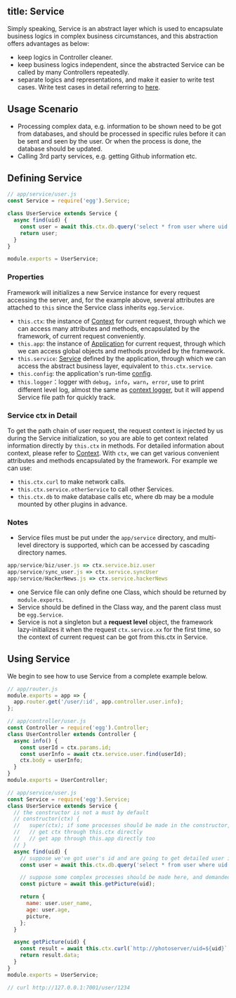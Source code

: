 title: Service
---

Simply speaking, Service is an abstract layer which is used to encapsulate business logics in complex business circumstances, and this abstraction offers advantages as below:

- keep logics in Controller cleaner.
- keep business logics independent, since the abstracted Service can be called by many Controllers repeatedly.
- separate logics and representations, and make it easier to write test cases. Write test cases in detail referring to [here](../core/unittest.md).

## Usage Scenario

- Processing complex data, e.g. information to be shown need to be got from databases, and should be processed in specific rules before it can be sent and seen by the user. Or when the process is done, the database should be updated.
- Calling 3rd party services, e.g. getting Github information etc.

## Defining Service

```js
// app/service/user.js
const Service = require('egg').Service;

class UserService extends Service {
  async find(uid) {
    const user = await this.ctx.db.query('select * from user where uid = ?', uid);
    return user;
  }
}

module.exports = UserService;
```

### Properties

Framework will initializes a new Service instance for every request accessing the server, and, for the example above, several attributes are attached to `this` since the Service class inherits `egg.Service`.

- `this.ctx`: the instance of [Context](./extend.md#context) for current request, through which we can access many attributes and methods, encapsulated by the framework, of current request conveniently.
- `this.app`: the instance of [Application](./extend.md#application) for current request, through which we can access global objects and methods provided by the framework.
- `this.service`: [Service](./service.md) defined by the application, through which we can access the abstract business layer, equivalent to `this.ctx.service`.
- `this.config`: the application's run-time [config](./config.md).
- `this.logger`：logger with `debug`，`info`，`warn`，`error`, use to print different level log, almost the same as [context logger](../core/logger.md#context-logger), but it will append Service file path for quickly track.

### Service ctx in Detail

To get the path chain of user request, the request context is injected by us during the Service initialization, so you are able to get context related information directly by `this.ctx` in methods. For detailed information about context, please refer to [Context](./extend.md#context).
With `ctx`, we can get various convenient attributes and methods encapsulated by the framework. For example we can use:

- `this.ctx.curl` to make network calls.
- `this.ctx.service.otherService` to call other Services.
- `this.ctx.db` to make database calls etc, where db may be a module mounted by other plugins in advance.

### Notes

- Service files must be put under the `app/service` directory, and multi-level directory is supported, which can be accessed by cascading directory names.

```js
app/service/biz/user.js => ctx.service.biz.user
app/service/sync_user.js => ctx.service.syncUser
app/service/HackerNews.js => ctx.service.hackerNews
```

- one Service file can only define one Class, which should be returned by `module.exports`.
- Service should be defined in the Class way, and the parent class must be `egg.Service`.
- Service is not a singleton but a **request level** object, the framework lazy-initializes it when the request `ctx.service.xx` for the first time, so the context of current request can be got from this.ctx in Service.

## Using Service

We begin to see how to use Service from a complete example below.

```js
// app/router.js
module.exports = app => {
  app.router.get('/user/:id', app.controller.user.info);
};

// app/controller/user.js
const Controller = require('egg').Controller;
class UserController extends Controller {
  async info() {
    const userId = ctx.params.id;
    const userInfo = await ctx.service.user.find(userId);
    ctx.body = userInfo;
  }
}
module.exports = UserController;

// app/service/user.js
const Service = require('egg').Service;
class UserService extends Service {
  // the constructor is not a must by default
  // constructor(ctx) {
  //   super(ctx); if some processes should be made in the constructor, this statement is a must in order to use `this.ctx` later
  //   // get ctx through this.ctx directly
  //   // get app through this.app directly too
  // }
  async find(uid) {
    // suppose we've got user's id and are going to get detailed user information from databases
    const user = await this.ctx.db.query('select * from user where uid = ?', uid);

    // suppose some complex processes should be made here, and demanded informations are returned then.
    const picture = await this.getPicture(uid);

    return {
      name: user.user_name,
      age: user.age,
      picture,
    };
  }

  async getPicture(uid) {
    const result = await this.ctx.curl(`http://photoserver/uid=${uid}`, { dataType: 'json' });
    return result.data;
  }
}
module.exports = UserService;

// curl http://127.0.0.1:7001/user/1234
```
